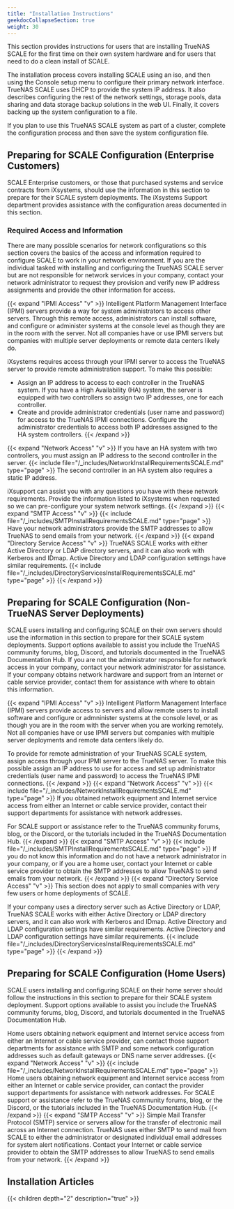 ```yaml
---
title: "Installation Instructions"
geekdocCollapseSection: true
weight: 30
---
```


This section provides instructions for users that are installing TrueNAS SCALE for the first time on their own system hardware and for users that need to do a clean install of SCALE.

The installation process covers installing SCALE using an <file>iso</file>, and then using the Console setup menu to configure their primary network interface. TrueNAS SCALE uses DHCP to provide the system IP address. 
It also describes configuring the rest of the network settings, storage pools, data sharing and data storage backup solutions in the web UI. Finally, it covers backing up the system configuration to a file.

If you plan to use this TrueNAS SCALE system as part of a cluster, complete the configuration process and then save the system configuration file.

## Preparing for SCALE Configuration (Enterprise Customers)
SCALE Enterprise customers, or those that purchased systems and service contracts from iXsystems, should use the information in this section to prepare for their SCALE system deployments. 
The iXsystems Support department provides assistance with the configuration areas documented in this section.

### Required Access and Information
There are many possible scenarios for network configurations so this section covers the basics of the access and information required to configure SCALE to work in your network environment. 
If you are the individual tasked with installing and configuring the TrueNAS SCALE server but are not responsible for network services in your company, contact your network administrator to request they provision and verify new IP address assignments and provide the other information for access.

{{< expand "IPMI Access" "v" >}}
Intelligent Platform Management Interface (IPMI) servers provide a way for system administrators to access other servers. Through this remote access, administrators can install software, and configure or administer systems at the console level as though they are in the room with the server. 
Not all companies have or use IPMI servers but companies with multiple server deployments or remote data centers likely do.

iXsystems requires access through your IPMI server to access the TrueNAS server to provide remote administration support. 
To make this possible:

* Assign an IP address to access to each controller in the TrueNAS system. 
  If you have a High Availability (HA) system, the server is equipped with two controllers so assign two IP addresses, one for each controller.
* Create and provide administrator credentials (user name and password) for access to the TrueNAS IPMI connections. 
  Configure the administrator credentials to access both IP addresses assigned to the HA system controllers.
{{< /expand >}}

{{< expand "Network Access" "v" >}}
If you have an HA system with two controllers, you must assign an IP address to the second controller in the server. 
{{< include file="/_includes/NetworkInstallRequirementsSCALE.md" type="page" >}}
The second controller in an HA system also requires a static IP address.

iXsupport can assist you with any questions you have with these network requirements. Provide the information listed to iXsystems when requested so we can pre-configure your system network settings.
{{< /expand >}}
{{< expand "SMTP Access" "v" >}}
{{< include file="/_includes/SMTPInstallRequirementsSCALE.md" type="page" >}}
Have your network administrators provide the SMTP addresses to allow TrueNAS to send emails from your network.
{{< /expand >}}
{{< expand "Directory Service Access" "v" >}}
TrueNAS SCALE works with either Active Directory or LDAP directory servers, and it can also work with Kerberos and IDmap. Active Directory and LDAP configuration settings have similar requirements.
{{< include file="/_includes/DirectoryServicesInstallRequirementsSCALE.md" type="page" >}}
{{< /expand >}}

## Preparing for SCALE Configuration (Non-TrueNAS Server Deployments)
SCALE users installing and configuring SCALE on their own servers should use the information in this section to prepare for their SCALE system deployments. 
Support options available to assist you include the TrueNAS community forums, blog, Discord, and tutorials documented in the TrueNAS Documentation Hub. 
If you are not the administrator responsible for network access in your company, contact your network administrator for assistance. 
If your company obtains network hardware and support from an Internet or cable service provider, contact them for assistance with where to obtain this information.

{{< expand "IPMI Access" "v" >}}
Intelligent Platform Management Interface (IPMI) servers provide access to servers and allow remote users to install software and configure or admninister systems at the console level, or as though you are in the room with the server when you are working remotely. Not all companies have or use IPMI servers but companies with multiple server deployments and remote data centers likely do.

To provide for remote administration of your TrueNAS SCALE system, assign access through your IPMI server to the TrueNAS server. To make this possible assign an IP address to use for access and set up administrator credentials (user name and password) to access the TrueNAS IPMI connections. 
{{< /expand >}}
{{< expand "Network Access" "v" >}}
{{< include file="/_includes/NetworkInstallRequirementsSCALE.md" type="page" >}}
If you obtained network equipment and Internet service access from either an Internet or cable service provider, contact their support departments for assistance with network addresses.

For SCALE support or assistance refer to the TrueNAS community forums, blog, or the Discord, or the tutorials included in the TrueNAS Documentation Hub.
{{< /expand >}}
{{< expand "SMTP Access" "v" >}}
{{< include file="/_includes/SMTPInstallRequirementsSCALE.md" type="page" >}}
If you do not know this information and do not have a network administrator in your company, or if you are a home user, contact your Internet or cable service provider to obtain the SMTP addresses to allow TrueNAS to send emails from your network.
{{< /expand >}}
{{< expand "Directory Service Access" "v" >}}
This section does not apply to small companies with very few users or home deployments of SCALE.

If your company uses a directory server such as Active Directory or LDAP, TrueNAS SCALE works with either Active Directory or LDAP directory servers, and it can also work with Kerberos and IDmap. Active Directory and LDAP configuration settings have similar requirements. 
Active Directory and LDAP configuration settings have similar requirements.
{{< include file="/_includes/DirectoryServicesInstallRequirementsSCALE.md" type="page" >}}
{{< /expand >}}
## Preparing for SCALE Configuration (Home Users)
SCALE users installing and configuring SCALE on their home server should follow the instructions in this section to prepare for their SCALE system deployment.
Support options available to assist you include the TrueNAS community forums, blog, Discord, and tutorials documented in the TrueNAS Documentation Hub.

Home users obtaining network equipment and Internet service access from either an Internet or cable service provider, can contact those support departments for assistance with SMTP and some network configuration addresses such as default gateways or DNS name server addresses.
{{< expand "Network Access" "v" >}}
{{< include file="/_includes/NetworkInstallRequirementsSCALE.md" type="page" >}}
Home users obtaining network equipment and Internet service access from either an Internet or cable service provider, can contact the provider support departments for assistance with network addresses.
For SCALE support or assistance refer to the TrueNAS community forums, blog, or the Discord, or the tutorials included in the TrueNAS Documentation Hub.
{{< /expand >}}
{{< expand "SMTP Access" "v" >}}
Simple Mail Transfer Protocol (SMTP) service or servers allow for the transfer of electronic mail across an Internet connection. 
TrueNAS uses either SMTP to send mail from SCALE to either the administrator or designated individual email addresses for system alert notifications. 
Contact your Internet or cable service provider to obtain the SMTP addresses to allow TrueNAS to send emails from your network.
{{< /expand >}}

## Installation Articles

{{< children depth="2" description="true" >}}